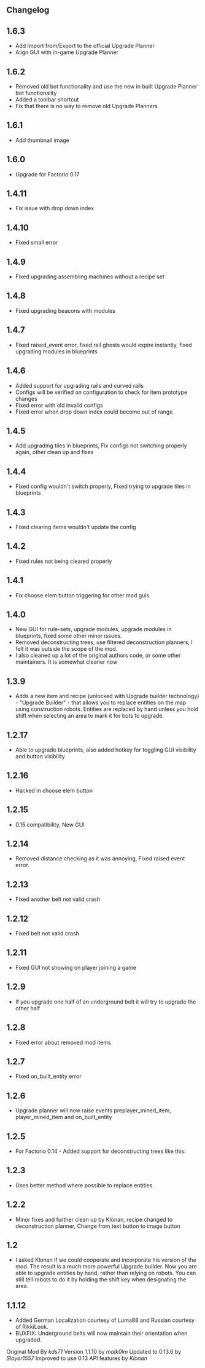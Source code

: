 ## Changelog

## 1.6.3

- Add Import from/Export to the official Upgrade Planner
- Align GUI with in-game Upgrade Planner

## 1.6.2

- Removed old bot functionality and use the new in built Upgrade Planner bot functionality
- Added a toolbar shortcut
- Fix that there is no way to remove old Upgrade Planners

## 1.6.1

- Add thumbnail image

## 1.6.0

- Upgrade for Factorio 0.17

## 1.4.11

- Fix issue with drop down index

## 1.4.10

- Fixed small error

## 1.4.9

- Fixed upgrading assembling machines without a recipe set

## 1.4.8

- Fixed upgrading beacons with modules

## 1.4.7

- Fixed raised_event error, fixed rail ghosts would expire instantly, fixed upgrading modules in blueprints

## 1.4.6

- Added support for upgrading rails and curved rails
- Configs will be verified on configuration to check for item prototype changes
- Fixed error with old invalid configs
- Fixed error when drop down index could become out of range

## 1.4.5

- Add upgrading tiles in blueprints, Fix configs not switching properly again, other clean up and fixes

## 1.4.4

- Fixed config wouldn't switch properly, Fixed trying to upgrade tiles in blueprints

## 1.4.3

- Fixed clearing items wouldn't update the config

## 1.4.2

- Fixed rules not being cleared properly

## 1.4.1

- Fix choose elem button triggering for other mod guis

## 1.4.0

- New GUI for rule-sets, upgrade modules, upgrade modules in blueprints, fixed some other minor issues.
- Removed deconstructing trees, use filtered deconstruction planners, I felt it was outside the scope of the mod.
- I also cleaned up a lot of the original authors code, or some other maintainers. It is somewhat cleaner now

## 1.3.9

- Adds a new item and recipe (unlocked with Upgrade builder technology) - "Upgrade Builder" - that allows you to replace entities on the map using construction robots. Entities are replaced by hand unless you hold shift when selecting an area to mark it for bots to upgrade.

## 1.2.17

- Able to upgrade blueprints, also added hotkey for toggling GUI visibility and button visibility

## 1.2.16

- Hacked in choose elem button

## 1.2.15

- 0.15 compatibility, New GUI

## 1.2.14

- Removed distance checking as it was annoying, Fixed raised event error.

## 1.2.13

- Fixed another belt not valid crash

## 1.2.12

- Fixed belt not valid crash

## 1.2.11

- Fixed GUI not showing on player joining a game

## 1.2.9

- If you upgrade one half of an underground belt it will try to upgrade the other half

## 1.2.8

- Fixed error about removed mod items

## 1.2.7

- Fixed on_built_entity error

## 1.2.6

- Upgrade planner will now raise events preplayer_mined_item, player_mined_item and on_built_entity

## 1.2.5

- For Factorio 0.14 - Added support for deconstructing trees like this:

## 1.2.3

- Uses better method where possible to replace entities.

## 1.2.2

- Minor fixes and further clean up by Klonan, recipe changed to deconstruction planner, Change from text button to image button

## 1.2

- I asked Klonan if we could cooperate and incorporate his version of the mod. The result is a much more powerful Upgrade builder. Now you are able to upgrade entities by hand, rather than relying on robots. You can still tell robots to do it by holding the shift key when designating the area.

## 1.1.12

- Added German Localization courtesy of Luma88 and Russian courtesy of RikkiLook.
- BUXFIX: Underground belts will now maintain their orientation when upgraded.

Original Mod By *kds71*
Version 1.1.10 by *malk0lm*
Updated to 0.13.6 by *Slayer1557*
Improved to use 0.13 API features by *Klonan*
